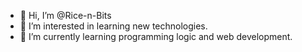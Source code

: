 - 👋 Hi, I’m @Rice-n-Bits
- 👀 I’m interested in learning new technologies.
- 🌱 I’m currently learning programming logic and web development.

<!---
Rice-n-Bits/Rice-n-Bits is a ✨ special ✨ repository because its `README.md` (this file) appears on your GitHub profile.
You can click the Preview link to take a look at your changes.
--->
